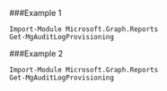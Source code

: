###Example 1
```
Import-Module Microsoft.Graph.Reports
Get-MgAuditLogProvisioning
```
###Example 2
```
Import-Module Microsoft.Graph.Reports
Get-MgAuditLogProvisioning
```
